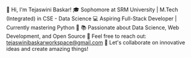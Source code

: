 👋 Hi, I'm Tejaswini Baskar!
🎓 Sophomore at SRM University | M.Tech (Integrated) in CSE - Data Science
💻 Aspiring Full-Stack Developer | Currently mastering Python 🐍
📚 Passionate about Data Science, Web Development, and Open Source
📩 Feel free to reach out: tejaswinibaskarworkspace@gmail.com
🌟 Let's collaborate on innovative ideas and create amazing things!


<!---
tj0220/tj0220 is a ✨ special ✨ repository because its `README.md` (this file) appears on your GitHub profile.
You can click the Preview link to take a look at your changes.
--->
